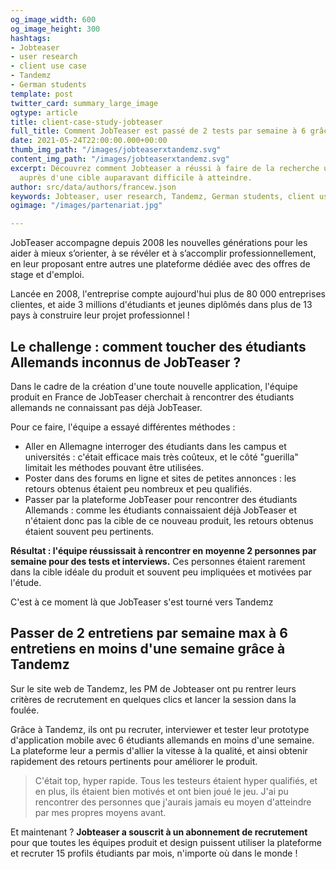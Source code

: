 ```yaml
---
og_image_width: 600
og_image_height: 300
hashtags:
- Jobteaser
- user research
- client use case
- Tandemz
- German students
template: post
twitter_card: summary_large_image
ogtype: article
title: client-case-study-jobteaser
full_title: Comment JobTeaser est passé de 2 tests par semaine à 6 grâce à Tandemz
date: 2021-05-24T22:00:00.000+00:00
thumb_img_path: "/images/jobteaserxtandemz.svg"
content_img_path: "/images/jobteaserxtandemz.svg"
excerpt: Découvrez comment Jobteaser a réussi à faire de la recherche utilisateur
  auprès d'une cible auparavant difficile à atteindre.
author: src/data/authors/francew.json
keywords: Jobteaser, user research, Tandemz, German students, client use cas
ogimage: "/images/partenariat.jpg"

---
```

JobTeaser accompagne depuis 2008 les nouvelles générations pour les aider à mieux s’orienter, à se révéler et à s’accomplir professionnellement, en leur proposant entre autres une plateforme dédiée avec des offres de stage et d'emploi.

Lancée en 2008, l'entreprise compte aujourd'hui plus de 80 000 entreprises clientes, et aide 3 millions d'étudiants et jeunes diplômés dans plus de 13 pays à construire leur projet professionnel !

## Le challenge : comment toucher des étudiants Allemands inconnus de JobTeaser ?

Dans le cadre de la création d'une toute nouvelle application, l'équipe produit en France de JobTeaser cherchait à rencontrer des étudiants allemands ne connaissant pas déjà JobTeaser.

Pour ce faire, l'équipe a essayé différentes méthodes :

* Aller en Allemagne interroger des étudiants dans les campus et universités : c'était efficace mais très coûteux, et le côté "guerilla" limitait les méthodes pouvant être utilisées.
* Poster dans des forums en ligne et sites de petites annonces : les retours obtenus étaient peu nombreux et peu qualifiés.
* Passer par la plateforme JobTeaser pour rencontrer des étudiants Allemands : comme les étudiants connaissaient déjà JobTeaser et n'étaient donc pas la cible de ce nouveau produit, les retours obtenus étaient souvent peu pertinents.

**Résultat : l'équipe réussissait à rencontrer en moyenne 2 personnes par semaine pour des tests et interviews.** Ces personnes étaient rarement dans la cible idéale du produit et souvent peu impliquées et motivées par l'étude.

C'est à ce moment là que JobTeaser s'est tourné vers Tandemz

## Passer de 2 entretiens par semaine max à 6 entretiens en moins d'une semaine grâce à Tandemz

Sur le site web de Tandemz, les PM de Jobteaser ont pu rentrer leurs critères de recrutement en quelques clics et lancer la session dans la foulée.

Grâce à Tandemz, ils ont pu recruter, interviewer et tester leur prototype d'application mobile avec 6 étudiants allemands en moins d'une semaine. La plateforme leur a permis d'allier la vitesse à la qualité, et ainsi obtenir rapidement des retours pertinents pour améliorer le produit.

> C'était top, hyper rapide. Tous les testeurs étaient hyper qualifiés, et en plus, ils étaient bien motivés et ont bien joué le jeu. J'ai pu rencontrer des personnes que j'aurais jamais eu moyen d'atteindre par mes propres moyens avant.

Et maintenant ? **Jobteaser a souscrit à un abonnement de recrutement** pour que toutes les équipes produit et design puissent utiliser la plateforme et recruter 15 profils étudiants par mois, n'importe où dans le monde !